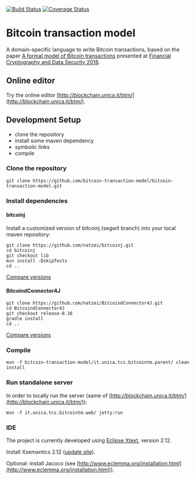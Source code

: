 [![Build Status](https://travis-ci.org/bitcoin-transaction-model/bitcoin-transaction-model.svg?branch=master)](https://travis-ci.org/bitcoin-transaction-model/bitcoin-transaction-model)
[![Coverage Status](https://coveralls.io/repos/github/bitcoin-transaction-model/bitcoin-transaction-model/badge.svg?branch=master)](https://coveralls.io/github/bitcoin-transaction-model/bitcoin-transaction-model?branch=master)

# Bitcoin transaction model

A domain-specific language to write Bitcoin transactions, based on the paper
[A formal model of Bitcoin transactions](https://eprint.iacr.org/2017/1124.pdf) presented at [Financial Cryptography and Data Security 2018](http://fc18.ifca.ai/).


## Online editor

Try the online editor [http://blockchain.unica.it/btm/](http://blockchain.unica.it/btm/).

## Development Setup

- clone the repository
- install some maven dependency
- symbolic links
- compile

### Clone the repository
```
git clone https://github.com/bitcoin-transaction-model/bitcoin-transaction-model.git
```

### Install dependencies

#### bitcoinj

Install a customized version of bitcoinj (segwit branch) into your local maven repository:
```
git clone https://github.com/natzei/bitcoinj.git
cd bitcoinj
git checkout lib
mvn install -DskipTests
cd ..
```

[Compare versions](https://github.com/bitcoinj/bitcoinj/compare/segwit...natzei:lib)

#### BitcoindConnector4J

```
git clone https://github.com/natzei/BitcoindConnector4J.git
cd BitcoindConnector4J
git checkout release-0.16
gradle install
cd ..
```

[Compare versions](https://github.com/SulacoSoft/BitcoindConnector4J/compare/master...natzei:master)



### Compile
```
mvn -f bitcoin-transaction-model/it.unica.tcs.bitcointm.parent/ clean install
```

### Run standalone server

In order to locally run the server (same of [http://blockchain.unica.it/btm/](http://blockchain.unica.it/btm/)):

```
mvn -f it.unica.tcs.bitcointm.web/ jetty:run
```



### IDE

The project is currently developed using [Eclipse Xtext](https://www.eclipse.org/Xtext/download.html), version 2.12.

Install Xsemantics 2.12 ([update site](https://dl.bintray.com/lorenzobettini/xsemantics/updates/)).

Optional: install Jacoco (see [http://www.eclemma.org/installation.html](http://www.eclemma.org/installation.html)).

